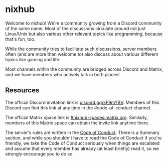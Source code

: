 # nixhub

Welcome to nixhub! We're a community growing from a Discord community of the
same name. Most of the discussions circulate around not just Linux/Unix but also
various other relevant topics like programming, because that's fun, too.

While the community tries to facilitate such discussions, server members often
(and are more than welcome to) also discuss about various different topics like
gaming and life.

Most channels within the community are bridged across Discord and Matrix, and we
have members who actively talk in both places!

## Resources

The official Discord invitation link is
[discord.gg/kF9mYBV](https://discord.gg/kF9mYBV). Members of this Discord can
find this link at any time in the #code-of-conduct channel.

The official Matrix space link is
[#nixhub-spaces:matrix.org](https://matrix.to/#/#nixhub-spaces:matrix.org).
Similarly, members of this Matrix space can obtain the invite link anytime
there.

The server's rules are written in the [Code of Conduct](./CODE_OF_CONDUCT.md).
There is a Summary section, and while you shouldn't have to read the Code of
Conduct if you're friendly, we take the Code of Conduct seriously when things
are escalated and assume that every member has already (at least briefly) read
it, so we strongly encourage you to do so.
